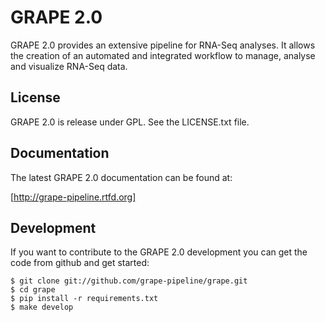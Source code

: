 GRAPE 2.0
=========

GRAPE 2.0 provides an extensive pipeline for RNA-Seq analyses. It allows the creation of an automated and integrated workflow to manage, analyse and visualize RNA-Seq data.


License
-------

GRAPE 2.0 is release under GPL. See the LICENSE.txt file.


Documentation
-------------

The latest GRAPE 2.0 documentation can be found at:

[http://grape-pipeline.rtfd.org]


Development
-----------

If you want to contribute to the GRAPE 2.0 development you can get the code from github and get started:

    $ git clone git://github.com/grape-pipeline/grape.git
    $ cd grape
    $ pip install -r requirements.txt
    $ make develop
